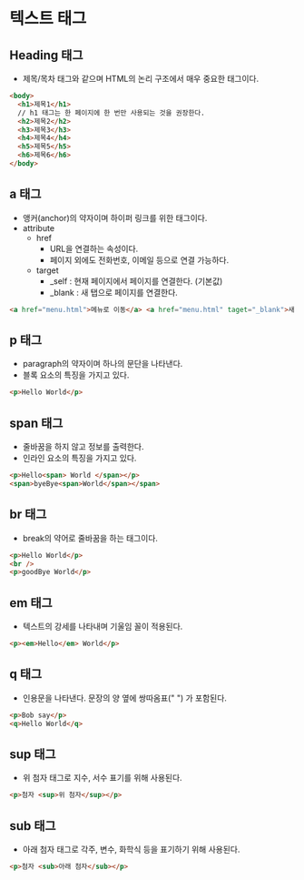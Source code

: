 # 텍스트 태그

## Heading 태그

- 제목/목차 태그와 같으며 HTML의 논리 구조에서 매우 중요한 태그이다.

```html
<body>
  <h1>제목1</h1>
  // h1 태그는 한 페이지에 한 번만 사용되는 것을 권장한다.
  <h2>제목2</h2>
  <h3>제목3</h3>
  <h4>제목4</h4>
  <h5>제목5</h5>
  <h6>제목6</h6>
</body>
```

## a 태그

- 앵커(anchor)의 약자이며 하이퍼 링크를 위한 태그이다.
- attribute
  - href
    - URL을 연결하는 속성이다.
    - 페이지 외에도 전화번호, 이메일 등으로 연결 가능하다.
  - target
    - \_self : 현재 페이지에서 페이지를 연결한다. (기본값)
    - \_blank : 새 탭으로 페이지를 연결한다.

```html
<a href="menu.html">메뉴로 이동</a> <a href="menu.html" taget="_blank">새 탭으로 메뉴 이동</a>
```

## p 태그

- paragraph의 약자이며 하나의 문단을 나타낸다.
- 블록 요소의 특징을 가지고 있다.

```html
<p>Hello World</p>
```

## span 태그

- 줄바꿈을 하지 않고 정보를 출력한다.
- 인라인 요소의 특징을 가지고 있다.

```html
<p>Hello<span> World </span></p>
<span>byeBye<span>World</span></span>
```

## br 태그

- break의 약어로 줄바꿈을 하는 태그이다.

```html
<p>Hello World</p>
<br />
<p>goodBye World</p>
```

## em 태그

- 텍스트의 강세를 나타내며 기울임 꼴이 적용된다.

```html
<p><em>Hello</em> World</p>
```

## q 태그

- 인용문을 나타낸다. 문장의 양 옆에 쌍따옴표(" ") 가 포함된다.

```html
<p>Bob say</p>
<q>Hello World</q>
```

## sup 태그

- 위 첨자 태그로 지수, 서수 표기를 위해 사용된다.

```html
<p>첨자 <sup>위 첨자</sup></p>
```

## sub 태그

- 아래 첨자 태그로 각주, 변수, 화학식 등을 표기하기 위해 사용된다.

```html
<p>첨자 <sub>아래 첨자</sub></p>
```
